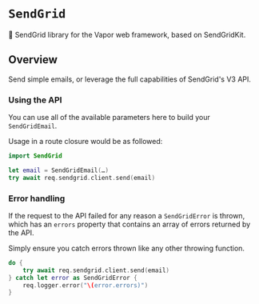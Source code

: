 # ``SendGrid``

📧 SendGrid library for the Vapor web framework, based on SendGridKit.

## Overview

Send simple emails, or leverage the full capabilities of SendGrid's V3 API.

### Using the API

You can use all of the available parameters here to build your `SendGridEmail`.

Usage in a route closure would be as followed:

```swift
import SendGrid

let email = SendGridEmail(…)
try await req.sendgrid.client.send(email)
```

### Error handling

If the request to the API failed for any reason a `SendGridError` is thrown, which has an `errors` property that contains an array of errors returned by the API.

Simply ensure you catch errors thrown like any other throwing function.

```swift
do {
	try await req.sendgrid.client.send(email)
} catch let error as SendGridError {
	req.logger.error("\(error.errors)")
}
```

